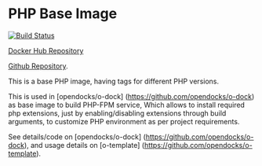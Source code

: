 # PHP Base Image

[![Build Status](https://github.com/opendocks/base-php/actions/workflows/docker-build.yaml/badge.svg)](https://github.com/opendocks/base-php/actions)

[Docker Hub Repository](https://cloud.docker.com/repository/docker/opendocks/base-php)

[Github Repository](https://github.com/opendocks/base-php).


This is a base PHP image, having tags for different PHP versions.

This is used in [opendocks/o-dock] (https://github.com/opendocks/o-dock) as base image to build PHP-FPM service, Which allows to install required php extensions, just by enabling/disabling extensions through build arguments, to customize PHP environment as per project requirements.

See details/code on [opendocks/o-dock] (https://github.com/opendocks/o-dock), and usage details on [o-template] (https://github.com/opendocks/o-template).